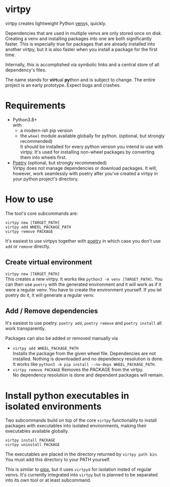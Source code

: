 # virtpy

virtpy creates lightweight Python [venv](https://docs.python.org/3/library/venv.html)s, quickly.

Dependencies that are used in multiple venvs are only stored once on disk. 
Creating a venv and installing packages into one are both significantly faster.
This is especially true for packages that are already installed into another virtpy, but
it is also faster when you install a package for the first time.

Internally, this is accomplished via symbolic links and a central store of all dependency's files.

The name stands for <b>virt</b>ual <b>py</b>thon and is subject to change. The entire project is an early prototype. Expect bugs and crashes.

# Requirements
* Python3.8+  
  with
  * a modern-ish pip version
  * the `wheel` module available globally for python. (optional, but strongly recommended)  
    It should be installed for every python version you intend to use with virtpy. It's used 
    for installing non-wheel packages by converting them into wheels first.
* [Poetry](https://github.com/python-poetry/poetry) (optional, but strongly recommended)  
  Virtpy does not manage dependencies or download packages. It will, however, work seamlessly with poetry after you've created a virtpy in your python project's directory.

# How to use
The tool's core subcommands are:
```
virtpy new [TARGET_PATH]
virtpy add WHEEL_PACKAGE_PATH
virtpy remove PACKAGE
```

It's easiest to use virtpys together with [poetry](https://python-poetry.org/) in which case you don't use `add` or `remove` directly.

## Create virtual environment
`virtpy new [TARGET_PATH]`  
This creates a new virtpy.
It works like `python3 -m venv [TARGET_PATH]`.
You can then use `poetry` with the generated environment and it will work as if it were a regular venv.
You have to create the environment yourself.
If you let poetry do it, it will generate a regular venv.

## Add / Remove dependencies
It's easiest to use poetry. `poetry add`, `poetry remove` and `poetry install` all work transparently.

Packages can also be added or removed manually via
* `virtpy add WHEEL_PACKAGE_PATH`  
  Installs the package from the given wheel file.
  Dependencies are not installed.
  Nothing is downloaded and no dependency resolution is done.
  It works like `python3 -m pip install --no-deps WHEEL_PACKAGE_PATH`.
* `virtpy remove PACKAGE`
  Removes the PACKAGE from the virtpy.  
  No dependency resolution is done and dependent packages will remain.


# Install python executables in isolated environments
Two subcommands build on top of the core `virtpy` functionality to install packages with executables
into isolated environments, making their executables available globally.
```
virtpy install PACKAGE
virtpy uninstall PACKAGE
```
The executables are placed in the directory returned by `virtpy path bin`.
You must add this directory to your PATH yourself.

This is similar to [pipx](https://pypi.org/project/pipx/), but it uses `virtpy`s for isolation insted of regular venvs.
It's currently integrated into `virtpy` but is planned to be separated into its own tool or at least subcommand.
